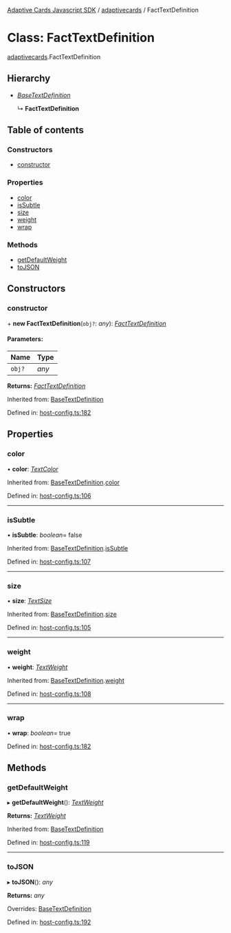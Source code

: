 [Adaptive Cards Javascript SDK](../README.md) / [adaptivecards](../modules/adaptivecards.md) / FactTextDefinition

# Class: FactTextDefinition

[adaptivecards](../modules/adaptivecards.md).FactTextDefinition

## Hierarchy

* [*BaseTextDefinition*](host_config.basetextdefinition.md)

  ↳ **FactTextDefinition**

## Table of contents

### Constructors

- [constructor](adaptivecards.facttextdefinition.md#constructor)

### Properties

- [color](adaptivecards.facttextdefinition.md#color)
- [isSubtle](adaptivecards.facttextdefinition.md#issubtle)
- [size](adaptivecards.facttextdefinition.md#size)
- [weight](adaptivecards.facttextdefinition.md#weight)
- [wrap](adaptivecards.facttextdefinition.md#wrap)

### Methods

- [getDefaultWeight](adaptivecards.facttextdefinition.md#getdefaultweight)
- [toJSON](adaptivecards.facttextdefinition.md#tojson)

## Constructors

### constructor

\+ **new FactTextDefinition**(`obj?`: *any*): [*FactTextDefinition*](host_config.facttextdefinition.md)

#### Parameters:

Name | Type |
:------ | :------ |
`obj?` | *any* |

**Returns:** [*FactTextDefinition*](host_config.facttextdefinition.md)

Inherited from: [BaseTextDefinition](host_config.basetextdefinition.md)

Defined in: [host-config.ts:182](https://github.com/microsoft/AdaptiveCards/blob/0938a1f10/source/nodejs/adaptivecards/src/host-config.ts#L182)

## Properties

### color

• **color**: [*TextColor*](../enums/enums.textcolor.md)

Inherited from: [BaseTextDefinition](host_config.basetextdefinition.md).[color](host_config.basetextdefinition.md#color)

Defined in: [host-config.ts:106](https://github.com/microsoft/AdaptiveCards/blob/0938a1f10/source/nodejs/adaptivecards/src/host-config.ts#L106)

___

### isSubtle

• **isSubtle**: *boolean*= false

Inherited from: [BaseTextDefinition](host_config.basetextdefinition.md).[isSubtle](host_config.basetextdefinition.md#issubtle)

Defined in: [host-config.ts:107](https://github.com/microsoft/AdaptiveCards/blob/0938a1f10/source/nodejs/adaptivecards/src/host-config.ts#L107)

___

### size

• **size**: [*TextSize*](../enums/enums.textsize.md)

Inherited from: [BaseTextDefinition](host_config.basetextdefinition.md).[size](host_config.basetextdefinition.md#size)

Defined in: [host-config.ts:105](https://github.com/microsoft/AdaptiveCards/blob/0938a1f10/source/nodejs/adaptivecards/src/host-config.ts#L105)

___

### weight

• **weight**: [*TextWeight*](../enums/enums.textweight.md)

Inherited from: [BaseTextDefinition](host_config.basetextdefinition.md).[weight](host_config.basetextdefinition.md#weight)

Defined in: [host-config.ts:108](https://github.com/microsoft/AdaptiveCards/blob/0938a1f10/source/nodejs/adaptivecards/src/host-config.ts#L108)

___

### wrap

• **wrap**: *boolean*= true

Defined in: [host-config.ts:182](https://github.com/microsoft/AdaptiveCards/blob/0938a1f10/source/nodejs/adaptivecards/src/host-config.ts#L182)

## Methods

### getDefaultWeight

▸ **getDefaultWeight**(): [*TextWeight*](../enums/enums.textweight.md)

**Returns:** [*TextWeight*](../enums/enums.textweight.md)

Inherited from: [BaseTextDefinition](host_config.basetextdefinition.md)

Defined in: [host-config.ts:119](https://github.com/microsoft/AdaptiveCards/blob/0938a1f10/source/nodejs/adaptivecards/src/host-config.ts#L119)

___

### toJSON

▸ **toJSON**(): *any*

**Returns:** *any*

Overrides: [BaseTextDefinition](host_config.basetextdefinition.md)

Defined in: [host-config.ts:192](https://github.com/microsoft/AdaptiveCards/blob/0938a1f10/source/nodejs/adaptivecards/src/host-config.ts#L192)
